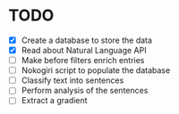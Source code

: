 # TODO

- [x] Create a database to store the data
- [x] Read about Natural Language API
- [ ] Make before filters enrich entries
- [ ] Nokogiri script to populate the database
- [ ] Classify text into sentences
- [ ] Perform analysis of the sentences
- [ ] Extract a gradient
